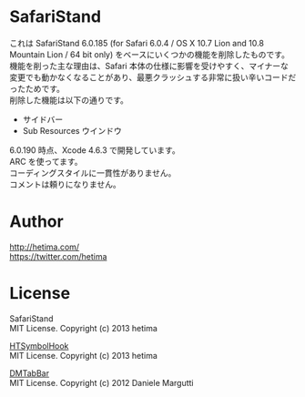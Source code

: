 # SafariStand 

これは SafariStand 6.0.185 (for Safari 6.0.4 / OS X 10.7 Lion and 10.8 Mountain Lion / 64 bit only) をベースにいくつかの機能を削除したものです。機能を削った主な理由は、Safari 本体の仕様に影響を受けやすく、マイナーな変更でも動かなくなることがあり、最悪クラッシュする非常に扱い辛いコードだったためです。  
削除した機能は以下の通りです。

- サイドバー
- Sub Resources ウインドウ 


6.0.190 時点、Xcode 4.6.3 で開発しています。  
ARC を使ってます。  
コーディングスタイルに一貫性がありません。  
コメントは頼りになりません。

# Author

http://hetima.com/  
https://twitter.com/hetima

# License
SafariStand  
MIT License. Copyright (c) 2013 hetima

[HTSymbolHook](https://github.com/hetima/HTSymbolHook)  
MIT License. Copyright (c) 2013 hetima

[DMTabBar](https://github.com/malcommac/DMTabBar)  
MIT License. Copyright (c) 2012 Daniele Margutti